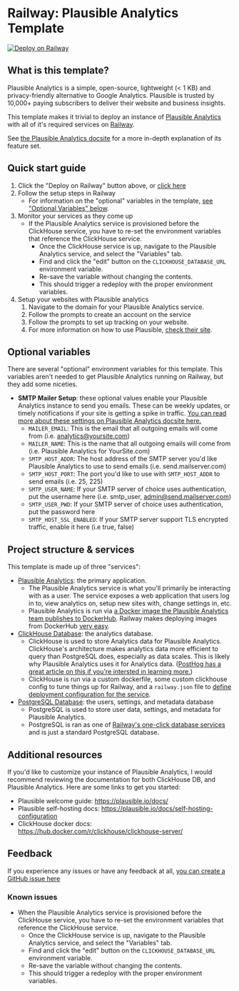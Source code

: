 # Railway: Plausible Analytics Template

[![Deploy on Railway](https://railway.app/button.svg)](https://railway.app/template/mzYEXO?referralCode=IFlm92)


## What is this template?
Plausible Analytics is a simple, open-source, lightweight (< 1 KB) and privacy-friendly alternative to Google Analytics. Plausible is trusted by 10,000+ paying subscribers to deliver their website and business insights.

This template makes it trivial to deploy an instance of [Plausible Analytics](https://plausible.io/) with all of it's required services on [Railway](https://railway.app).

See [the Plausible Analytics docsite](https://plausible.io/docs) for a more in-depth explanation of its feature set.

## Quick start guide

1. Click the "Deploy on Railway" button above, or [click here](https://railway.app/template/mzYEXO?referralCode=IFlm92)
2. Follow the setup steps in Railway
    - For information on the "optional" variables in the template, [see "Optional Variables" below](#optional-variables).
4. Monitor your services as they come up
    - If the Plausible Analytics service is provisioned before the ClickHouse service, you have to re-set the environment variables that reference the ClickHouse service.
        - Once the ClickHouse service is up, navigate to the Plausible Analytics service, and select the "Variables" tab. 
        - Find and click the "edit" button on the `CLICKHOUSE_DATABASE_URL` environment variable.
        - Re-save the variable without changing the contents. 
        - This should trigger a redeploy with the proper environment variables.  
5. Setup your websites with Plausible analytics
    1. Navigate to the domain for your Plausible Analytics service. 
    2. Follow the prompts to create an account on the service 
    3. Follow the prompts to set up tracking on your website. 
    4. For more information on how to use Plausible, [check their site](https://plausible.io/docs).
  
## Optional variables 
There are several "optional" environment variables for this template. This variables aren't needed to get Plausible Analytics running on Railway, but they add some niceties.

- **SMTP Mailer Setup**: these optional values enable your Plausible Analytics instance to send you emails. These can be weekly updates, or timely notifications if your site is getting a spike in traffic. [You can read more about these settings on Plausible Analytics docsite here.](https://plausible.io/docs/self-hosting-configuration#mailersmtp-setup)
    - `MAILER_EMAIL`: This is the email that all outgoing emails will come from (i.e. analytics@yoursite.com)
    - `MAILER_NAME`: This is the name that all outgoing emails will come from (i.e. Plausible Analytics for YourSite.com)
    - `SMTP_HOST_ADDR`: The host address of the SMTP server you'd like Plausible Analytics to use to send emails (i.e. send.mailserver.com)
    - `SMTP_HOST_PORT`: The port you'd like to use with `SMTP_HOST_ADDR` to send emails (i.e. 25, 225)
    - `SMTP_USER_NAME`: If your SMTP server of choice uses authentication, put the username here (i.e. smtp_user, admin@send.mailserver.com)
    - `SMTP_USER_PWD`: If your SMTP server of choice uses authentication, put the password here
    - `SMTP_HOST_SSL_ENABLED`: If your SMTP server support TLS encrypted traffic, enable it here (i.e true, false) 

  
## Project structure & services
This template is made up of three "services": 

- [Plausible Analytics](https://plausible.io/): the primary application.
    - The Plausible Analytics service is what you'll primarily be interacting with as a user. The service exposes a web application that users log in to, view analytics on, setup new sites with, change settings in, etc.  
    - Plausible Analytics is run via [a Docker image the Plausible Analytics team publishes to DockerHub](https://hub.docker.com/r/plausible/analytics). Railway makes deploying images from DockerHub [very easy](https://docs.railway.app/develop/services#docker-image).
- [ClickHouse Database](https://clickhouse.com/): the analytics database.
    - ClickHouse is used to store Analytics data for Plausible Analytics. ClickHouse's architecture makes analytics data more efficient to query than PostgreSQL does, especially as data scales. This is likely why Plausible Analytics uses it for Analytics data. ([PostHog has a great article on this if you're intersted in learning more.](https://posthog.com/blog/clickhouse-vs-postgres))
    - ClickHouse is run via a custom dockerfile, some custom clickhouse config to tune things up for Railway, and a `railway.json` file to [define deployment configuration for the service](https://docs.railway.app/deploy/config-as-code). 
- [PostgreSQL Database](https://www.postgresql.org/): the users, settings, and metadata database
    - PostgreSQL is used to store user data, settings, and metadata for Plausible Analytics.
    - PostgreSQL is ran as one of [Railway's one-click database services](https://docs.railway.app/develop/services#database-services) and is just a standard PostgreSQL database.    

## Additional resources 

If you'd like to customize your instance of Plausible Analytics, I would recommend reviewing the documentation for both ClickHouse DB, and Plausible Analytics. Here are some links to get you started: 
- Plausible welcome guide: https://plausible.io/docs/
- Plausible self-hosting docs: https://plausible.io/docs/self-hosting-configuration
- ClickHouse docker docs: https://hub.docker.com/r/clickhouse/clickhouse-server/

## Feedback 
If you experience any issues or have any feedback at all, [you can create a GitHub issue here](https://github.com/MykalMachon/railway-plausible/issues)

### Known issues
- When the Plausible Analytics service is provisioned before the ClickHouse service, you have to re-set the environment variables that reference the ClickHouse service.
    - Once the ClickHouse service is up, navigate to the Plausible Analytics service, and select the "Variables" tab. 
    - Find and click the "edit" button on the `CLICKHOUSE_DATABASE_URL` environment variable.
    - Re-save the variable without changing the contents. 
    - This should trigger a redeploy with the proper environment variables.  
